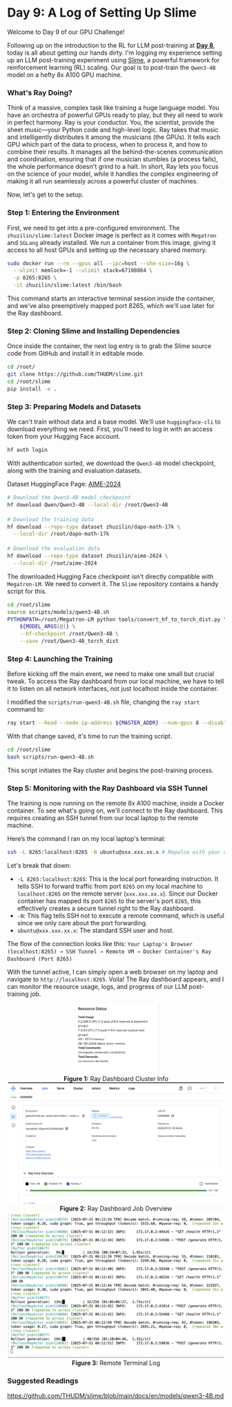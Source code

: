 # Day 9: A Log of Setting Up Slime

Welcome to Day 9 of our GPU Challenge!

Following up on the introduction to the RL for LLM post-training at [**Day 8**](./day-8.md), today is all about getting our hands dirty. I'm logging my experience setting up an LLM post-training experiment using [Slime](https://github.com/THUDM/slime), a powerful framework for reinforcement learning (RL) scaling. Our goal is to post-train the `Qwen3-4B` model on a hefty 8x A100 GPU machine.

### What's Ray Doing?

Think of a massive, complex task like training a huge language model. You have an orchestra of powerful GPUs ready to play, but they all need to work in perfect harmony. Ray is your conductor. You, the scientist, provide the sheet music—your Python code and high-level logic. Ray takes that music and intelligently distributes it among the musicians (the GPUs). It tells each GPU which part of the data to process, when to process it, and how to combine their results. It manages all the behind-the-scenes communication and coordination, ensuring that if one musician stumbles (a process fails), the whole performance doesn't grind to a halt. In short, Ray lets you focus on the science of your model, while it handles the complex engineering of making it all run seamlessly across a powerful cluster of machines.

Now, let's get to the setup.

### Step 1: Entering the Environment

First, we need to get into a pre-configured environment. The `zhuzilin/slime:latest` Docker image is perfect as it comes with `Megatron` and `SGLang` already installed. We run a container from this image, giving it access to all host GPUs and setting up the necessary shared memory.

```bash
sudo docker run --rm --gpus all --ipc=host --shm-size=16g \
  --ulimit memlock=-1 --ulimit stack=67108864 \
  -p 8265:8265 \
  -it zhuzilin/slime:latest /bin/bash
```

This command starts an interactive terminal session inside the container, and we've also preemptively mapped port 8265, which we'll use later for the Ray dashboard.

### Step 2: Cloning Slime and Installing Dependencies

Once inside the container, the next log entry is to grab the Slime source code from GitHub and install it in editable mode.

```bash
cd /root/
git clone https://github.com/THUDM/slime.git
cd /root/slime
pip install -e .
```

### Step 3: Preparing Models and Datasets

We can't train without data and a base model. We'll use `huggingface-cli` to download everything we need. First, you'll need to log in with an access token from your Hugging Face account.

```bash
hf auth login
```

With authentication sorted, we download the `Qwen3-4B` model checkpoint, along with the training and evaluation datasets.

Dataset HuggingFace Page: [AIME-2024](https://huggingface.co/datasets/zhuzilin/aime-2024)

```bash
# Download the Qwen3-4B model checkpoint
hf download Qwen/Qwen3-4B --local-dir /root/Qwen3-4B

# Download the training data
hf download --repo-type dataset zhuzilin/dapo-math-17k \
  --local-dir /root/dapo-math-17k

# Download the evaluation data
hf download --repo-type dataset zhuzilin/aime-2024 \
  --local-dir /root/aime-2024
```

The downloaded Hugging Face checkpoint isn't directly compatible with `Megatron-LM`. We need to convert it. The `Slime` repository contains a handy script for this.

```bash
cd /root/slime
source scripts/models/qwen3-4B.sh
PYTHONPATH=/root/Megatron-LM python tools/convert_hf_to_torch_dist.py \
    ${MODEL_ARGS[@]} \
    --hf-checkpoint /root/Qwen3-4B \
    --save /root/Qwen3-4B_torch_dist
```

### Step 4: Launching the Training

Before kicking off the main event, we need to make one small but crucial tweak. To access the Ray dashboard from our local machine, we have to tell it to listen on all network interfaces, not just localhost inside the container.

I modified the `scripts/run-qwen3-4B.sh` file, changing the `ray start` command to:

```bash
ray start --head --node-ip-address ${MASTER_ADDR} --num-gpus 8 --disable-usage-stats --dashboard-host=0.0.0.0 --dashboard-port=8265
```

With that change saved, it's time to run the training script.

```bash
cd /root/slime
bash scripts/run-qwen3-4B.sh
```

This script initiates the Ray cluster and begins the post-training process.

### Step 5: Monitoring with the Ray Dashboard via SSH Tunnel

The training is now running on the remote 8x A100 machine, inside a Docker container. To see what's going on, we'll connect to the Ray dashboard. This requires creating an SSH tunnel from our local laptop to the remote machine.

Here’s the command I ran on my local laptop's terminal:

```bash
ssh -L 8265:localhost:8265 -N ubuntu@xxx.xxx.xx.x # Repalce with your onw GPU instance IP
```

Let's break that down:
*   `-L 8265:localhost:8265`: This is the local port forwarding instruction. It tells SSH to forward traffic from port `8265` on my local machine to `localhost:8265` on the remote server (`xxx.xxx.xx.x`). Since our Docker container has mapped its port `8265` to the server's port `8265`, this effectively creates a secure tunnel right to the Ray dashboard.
*   `-N`: This flag tells SSH not to execute a remote command, which is useful since we only care about the port forwarding.
*   `ubuntu@xxx.xxx.xx.x`: The standard SSH user and host.

The flow of the connection looks like this:
`Your Laptop's Browser (localhost:8265) → SSH Tunnel → Remote VM → Docker Container's Ray Dashboard (Port 8265)`

With the tunnel active, I can simply open a web browser on my laptop and navigate to `http://localhost:8265`. Voila! The Ray dashboard appears, and I can monitor the resource usage, logs, and progress of our LLM post-training job.



<div align="center">
<img src="assets/day-9-0.jpeg" alt="Ray Dashboard Cluster Info" width="200"/>
</div>
<div align="center">
<b>Figure 1:</b> Ray Dashboard Cluster Info
</div>


<div align="center">
<img src="assets/day-9-1.jpeg" alt="Ray Dashboard Job Overview" width="500"/>
</div>
<div align="center">
<b>Figure 2:</b> Ray Dashboard Job Overview
</div>


<div align="center">
<img src="assets/day-9-2.jpeg" alt="Remote Terminal Log" width="500"/>
</div>
<div align="center">
<b>Figure 3:</b> Remote Terminal Log
</div>


### Suggested Readings

https://github.com/THUDM/slime/blob/main/docs/en/models/qwen3-4B.md